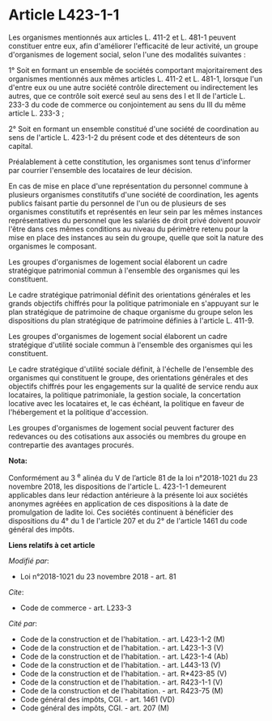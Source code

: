 # Article L423-1-1

Les organismes mentionnés aux articles L. 411-2 et L. 481-1 peuvent constituer entre eux, afin d'améliorer l'efficacité de
leur activité, un groupe d'organismes de logement social, selon l'une des modalités suivantes :

1° Soit en formant un ensemble de sociétés comportant majoritairement des organismes mentionnés aux mêmes articles L. 411-2
et L. 481-1, lorsque l'un d'entre eux ou une autre société contrôle directement ou indirectement les autres, que ce contrôle
soit exercé seul au sens des I et II de l'article L. 233-3 du code de commerce ou conjointement au sens du III du même
article L. 233-3 ;

2° Soit en formant un ensemble constitué d'une société de coordination au sens de l'article L. 423-1-2 du présent code et des
détenteurs de son capital.

Préalablement à cette constitution, les organismes sont tenus d'informer par courrier l'ensemble des locataires de leur
décision.

En cas de mise en place d'une représentation du personnel commune à plusieurs organismes constitutifs d'une société de
coordination, les agents publics faisant partie du personnel de l'un ou de plusieurs de ses organismes constitutifs et
représentés en leur sein par les mêmes instances représentatives du personnel que les salariés de droit privé doivent pouvoir
l'être dans ces mêmes conditions au niveau du périmètre retenu pour la mise en place des instances au sein du groupe, quelle
que soit la nature des organismes le composant.

Les groupes d'organismes de logement social élaborent un cadre stratégique patrimonial commun à l'ensemble des organismes qui
les constituent.

Le cadre stratégique patrimonial définit des orientations générales et les grands objectifs chiffrés pour la politique
patrimoniale en s'appuyant sur le plan stratégique de patrimoine de chaque organisme du groupe selon les dispositions du plan
stratégique de patrimoine définies à l'article L. 411-9.

Les groupes d'organismes de logement social élaborent un cadre stratégique d'utilité sociale commun à l'ensemble des
organismes qui les constituent.

Le cadre stratégique d'utilité sociale définit, à l'échelle de l'ensemble des organismes qui constituent le groupe, des
orientations générales et des objectifs chiffrés pour les engagements sur la qualité de service rendu aux locataires, la
politique patrimoniale, la gestion sociale, la concertation locative avec les locataires et, le cas échéant, la politique en
faveur de l'hébergement et la politique d'accession.

Les groupes d'organismes de logement social peuvent facturer des redevances ou des cotisations aux associés ou membres du
groupe en contrepartie des avantages procurés.

**Nota:**

Conformément au 3
  <sup>e</sup> alinéa du V de l’article 81 de la loi n°2018-1021 du 23 novembre 2018, les dispositions de l'article L.
423-1-1 demeurent applicables dans leur rédaction antérieure à la présente loi aux sociétés anonymes agréées en application
de ces dispositions à la date de promulgation de ladite loi. Ces sociétés continuent à bénéficier des dispositions du 4° du 1
de l'article 207 et du 2° de l'article 1461 du code général des impôts.

**Liens relatifs à cet article**

_Modifié par_:

  - Loi n°2018-1021 du 23 novembre 2018 - art. 81

_Cite_:

  - Code de commerce - art. L233-3

_Cité par_:

  - Code de la construction et de l'habitation. - art. L423-1-2 (M)
  - Code de la construction et de l'habitation. - art. L423-1-3 (V)
  - Code de la construction et de l'habitation. - art. L423-1-4 (Ab)
  - Code de la construction et de l'habitation. - art. L443-13 (V)
  - Code de la construction et de l'habitation. - art. R*423-85 (V)
  - Code de la construction et de l'habitation. - art. R423-1-1 (V)
  - Code de la construction et de l'habitation. - art. R423-75 (M)
  - Code général des impôts, CGI. - art. 1461 (VD)
  - Code général des impôts, CGI. - art. 207 (M)
